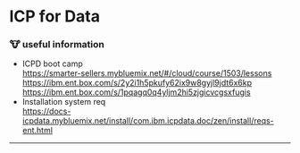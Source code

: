 # ICP for Data

### :cow: useful information
- ICPD boot camp  
    https://smarter-sellers.mybluemix.net/#/cloud/course/1503/lessons  
    https://ibm.ent.box.com/s/2y2i1h5pkufy62ix9w8gyjl9jdt6x6kp  
    https://ibm.ent.box.com/s/1pqagq0q4yljm2hi5zjgicvcgsxfugis  
- Installation system req  
    https://docs-icpdata.mybluemix.net/install/com.ibm.icpdata.doc/zen/install/reqs-ent.html  
---

  
